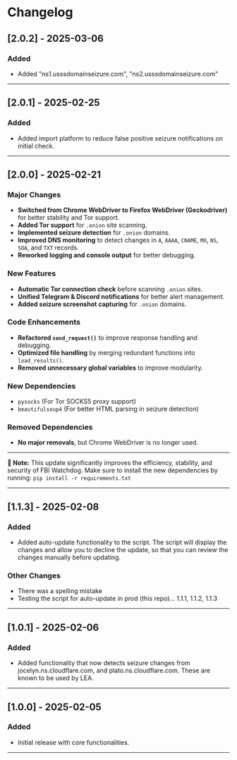 # Changelog

## [2.0.2] - 2025-03-06
### Added
- Added "ns1.usssdomainseizure.com", "ns2.usssdomainseizure.com"

---

## [2.0.1] - 2025-02-25
### Added
- Added import platform to reduce false positive seizure notifications on initial check.

---

## [2.0.0] - 2025-02-21

### Major Changes
- **Switched from Chrome WebDriver to Firefox WebDriver (Geckodriver)** for better stability and Tor support.
- **Added Tor support** for `.onion` site scanning.
- **Implemented seizure detection** for `.onion` domains.
- **Improved DNS monitoring** to detect changes in `A`, `AAAA`, `CNAME`, `MX`, `NS`, `SOA`, and `TXT` records.
- **Reworked logging and console output** for better debugging.

### New Features
- **Automatic Tor connection check** before scanning `.onion` sites.
- **Unified Telegram & Discord notifications** for better alert management.
- **Added seizure screenshot capturing** for `.onion` domains.

### Code Enhancements
- **Refactored `send_request()`** to improve response handling and debugging.
- **Optimized file handling** by merging redundant functions into `load_results()`.
- **Removed unnecessary global variables** to improve modularity.

### New Dependencies
- `pysocks` (For Tor SOCKS5 proxy support)
- `beautifulsoup4` (For better HTML parsing in seizure detection)

### Removed Dependencies
- **No major removals**, but Chrome WebDriver is no longer used.

---

**🔹 Note:** This update significantly improves the efficiency, stability, and security of FBI Watchdog. Make sure to install the new dependencies by running: `pip install -r requirements.txt`

---

## [1.1.3] - 2025-02-08
### Added
- Added auto-update functionality to the script. The script will display the changes and allow you to decline the update, so that you can review the changes manually before updating.

### Other Changes
- There was a spelling mistake
- Testing the script for auto-update in prod (this repo)... 1.1.1, 1.1.2, 1.1.3

---

## [1.0.1] - 2025-02-06
### Added
- Added functionality that now detects seizure changes from jocelyn.ns.cloudflare.com, and plato.ns.cloudflare.com. These are known to be used by LEA.

---

## [1.0.0] - 2025-02-05
### Added
- Initial release with core functionalities.

---
